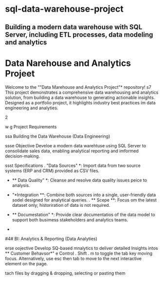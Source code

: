# sql-data-warehouse-project
Building a modern data warehouse with SQL Server, including ETL processes, data modeling and analytics
----

# Data Narehouse and Analytics Projeet

Welcome to the ""Data Marehouse and Analytics Project"* repository! s7
This project demonstrates a comprehensive data warehousing and analytics solution, from building a data warehouse to generating actionable insights. Designed as a portfolio project, it
highlights industry best practices im data engineering and analyties.

2

w g Project Requirements

ssa Building the Data Warehouse (Data Engineering)

ssse Objective
Develoe a modern data warehtuse using SQL Server to consolidate sales data, enabling analytical reporting and imformed decision-making.

ssst Specifications
. "Data Sources" *: Import data from two source systems (ERP and CRM) provided as CSV files.
- ** Data Quality" *: Cleanse and resolve data quality issues peice to analysis.
- "*Integration **: Combine both sources into a single, user-friendly data sodel designed for analytical queries.
. ** Scepe **: Focus om the latest dataset only; historiration of data is not required.
- ** Documestation" *: Provide clear documentatios of the data model to support both busimess stakeholders and analytics teams.

-

#4# BI: Analytics & Reporting (Data Analyties)

erse oojective
Develop SQ-based mnalytics to deliver detailed Insights intos
** Customer Behavsor*"
e Control . Shift . m to toggle the tab key moving focus. Alternatively, use esc then tab to move to the next interactive element on the page.

tach files by dragging & dropping, selecting or pasting them
